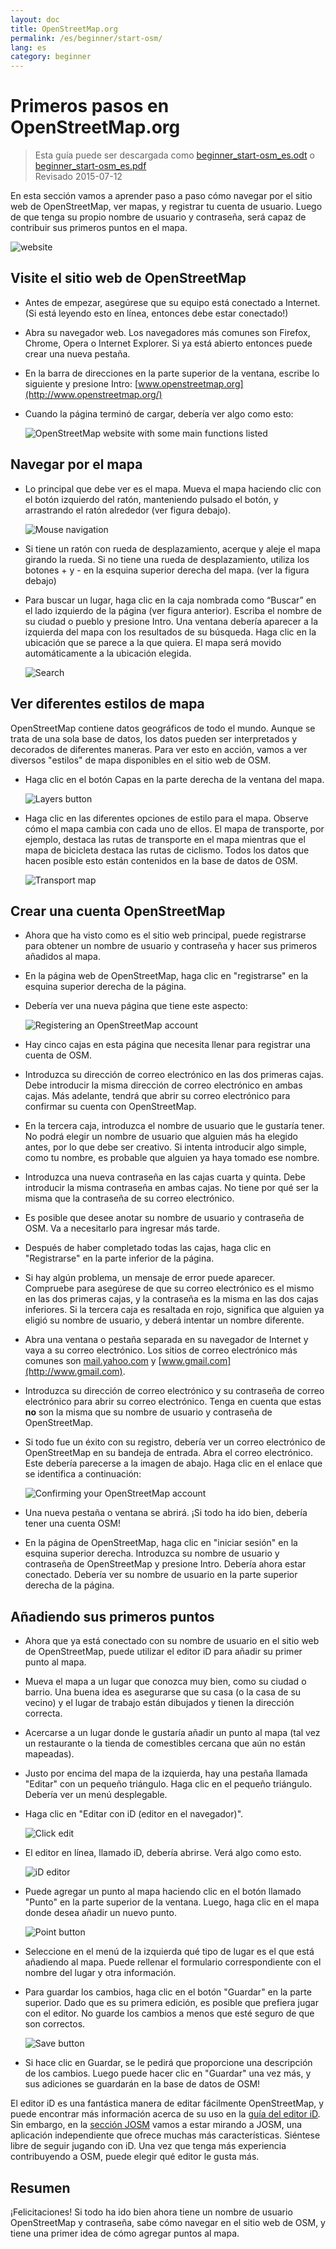 ```yaml
---
layout: doc
title: OpenStreetMap.org
permalink: /es/beginner/start-osm/
lang: es
category: beginner
---
```


Primeros pasos en OpenStreetMap.org
====================================

> Esta guía puede ser descargada como [beginner_start-osm_es.odt](/files/beginner_start-osm_es.odt) o [beginner_start-osm_es.pdf](/files/beginner_start-osm_es.pdf)  
> Revisado 2015-07-12  

En esta sección vamos a aprender paso a paso cómo navegar por el
sitio web de OpenStreetMap, ver mapas, y registrar tu cuenta
de usuario. Luego de que tenga su propio nombre de usuario y contraseña, será capaz de
contribuir sus primeros puntos en el mapa.

![website][]

Visite el sitio web de OpenStreetMap
-------------------------------

- Antes de empezar, asegúrese que su equipo está conectado a Internet.
    (Si está leyendo esto en línea, entonces debe estar conectado!)
- Abra su navegador web. Los navegadores más comunes son Firefox, Chrome, Opera o Internet
    Explorer. Si ya está abierto entonces puede crear una nueva pestaña.
- En la barra de direcciones en la parte superior de la ventana, escribe lo siguiente y presione Intro:
    [www.openstreetmap.org](http://www.openstreetmap.org/)
- Cuando la página terminó de cargar, debería ver algo como
    esto:

    ![OpenStreetMap website with some main functions listed][]

Navegar por el mapa
----------------

- Lo principal que debe ver es el mapa. Mueva el mapa haciendo clic
    con el botón izquierdo del ratón, manteniendo pulsado el botón, y
    arrastrando el ratón alrededor (ver figura debajo).

    ![Mouse navigation][]

- Si tiene un ratón con rueda de desplazamiento, acerque y aleje el mapa
    girando la rueda. Si no tiene una rueda de desplazamiento, utiliza los
    botones + y - en la esquina superior derecha del mapa. (ver la figura
    debajo)
- Para buscar un lugar, haga clic en la caja nombrada como “Buscar” en
    el lado izquierdo de la página (ver figura anterior). Escriba el nombre de
    su ciudad o pueblo y presione Intro. Una ventana debería aparecer a la
    izquierda del mapa con los resultados de su búsqueda. Haga clic en la
    ubicación que se parece a la que quiera. El mapa será
    movido automáticamente a la ubicación elegida.

    ![Search][]
   

Ver diferentes estilos de mapa
------------------------

OpenStreetMap contiene datos geográficos de todo el mundo. Aunque
se trata de una sola base de datos, los datos pueden ser interpretados y decorados de
diferentes maneras. Para ver esto en acción, vamos a ver diversos "estilos" de mapa
disponibles en el sitio web de OSM.

- Haga clic en el botón Capas en la parte derecha de la ventana del mapa.

    ![Layers button][]

- Haga clic en las diferentes opciones de estilo para el mapa. Observe cómo el mapa
    cambia con cada uno de ellos. El mapa de transporte, por ejemplo, destaca
    las rutas de transporte en el mapa mientras que el mapa de bicicleta destaca las rutas
    de ciclismo. Todos los datos que hacen posible esto están contenidos en la
    base de datos de OSM.

    ![Transport map][]

Crear una cuenta OpenStreetMap
-------------------------------

- Ahora que ha visto como es el sitio web principal, puede
    registrarse para obtener un nombre de usuario y contraseña y hacer sus primeros añadidos
    al mapa.
- En la página web de OpenStreetMap, haga clic en "registrarse" en la esquina superior
    derecha de la página.
- Debería ver una nueva página que tiene este aspecto:

    ![Registering an OpenStreetMap account][]

- Hay cinco cajas en esta página que necesita llenar para
    registrar una cuenta de OSM.
- Introduzca su dirección de correo electrónico en las dos primeras cajas. Debe introducir
    la misma dirección de correo electrónico en ambas cajas. Más adelante, tendrá que abrir
    su correo electrónico para confirmar su cuenta con OpenStreetMap.
- En la tercera caja, introduzca el nombre de usuario que le gustaría tener.
    No podrá elegir un nombre de usuario que alguien más ha
    elegido antes, por lo que debe ser creativo. Si intenta introducir
    algo simple, como tu nombre, es probable que alguien
    ya haya tomado ese nombre.
- Introduzca una nueva contraseña en las cajas cuarta y quinta. Debe introducir
    la misma contraseña en ambas cajas. No tiene por qué ser la misma que
    la contraseña de su correo electrónico.
- Es posible que desee anotar su nombre de usuario y contraseña de OSM. Va a
    necesitarlo para ingresar más tarde.
- Después de haber completado todas las cajas, haga clic en "Registrarse" en la parte
    inferior de la página.
- Si hay algún problema, un mensaje de error puede aparecer. Compruebe para
    asegúrese de que su correo electrónico es el mismo en las dos primeras cajas, y
    la contraseña es la misma en las dos cajas inferiores. Si la tercera caja
    es resaltada en rojo, significa que alguien ya eligió
    su nombre de usuario, y deberá intentar un nombre diferente.
- Abra una ventana o pestaña separada en su navegador de Internet y vaya
    a su correo electrónico. Los sitios de correo electrónico más comunes son [mail.yahoo.com](http://mail.yahoo.com)
    y [www.gmail.com](http://www.gmail.com).
- Introduzca su dirección de correo electrónico y su contraseña de correo electrónico para abrir su correo electrónico.
    Tenga en cuenta que estas __no__ son la misma que su nombre de usuario y
    contraseña de OpenStreetMap.
- Si todo fue un éxito con su registro, debería ver
    un correo electrónico de OpenStreetMap en su bandeja de entrada. Abra el correo electrónico. Este debería
    parecerse a la imagen de abajo. Haga clic en el enlace que se identifica
    a continuación:

    ![Confirming your OpenStreetMap account][]

- Una nueva pestaña o ventana se abrirá. ¡Si todo ha ido bien, debería
    tener una cuenta OSM!
- En la página de OpenStreetMap, haga clic en "iniciar sesión" en la esquina superior derecha.
    Introduzca su nombre de usuario y contraseña de OpenStreetMap y presione Intro.
    Debería ahora estar conectado. Debería ver su nombre de usuario en la parte superior
    derecha de la página.

Añadiendo sus primeros puntos
------------------------

- Ahora que ya está conectado con su nombre de usuario en el sitio web de
    OpenStreetMap, puede utilizar el editor iD para añadir su primer punto al
    mapa.
- Mueva el mapa a un lugar que conozca muy bien, como su ciudad
    o barrio. Una buena idea es asegurarse que su casa (o la casa de su vecino) y el lugar de trabajo están dibujados y tienen la dirección correcta. 
- Acercarse a un lugar donde le gustaría añadir un punto al mapa (tal vez un restaurante o la tienda de comestibles cercana que aún no están mapeadas).
- Justo por encima del mapa de la izquierda, hay una pestaña llamada "Editar" con un pequeño
    triángulo. Haga clic en el pequeño triángulo. Debería ver un menú
    desplegable.
- Haga clic en "Editar con iD (editor en el navegador)".

    ![Click edit][]

- El editor en línea, llamado iD, debería abrirse. Verá algo como esto.

    ![iD editor][]

- Puede agregar un punto al mapa haciendo clic en el botón llamado "Punto" en
    la parte superior de la ventana. Luego, haga clic en el mapa donde desea añadir un nuevo
    punto.

    ![Point button][]    

- Seleccione en el menú de la izquierda qué tipo de lugar es el que está
    añadiendo al mapa. Puede rellenar el formulario correspondiente con el
    nombre del lugar y otra información.
- Para guardar los cambios, haga clic en el botón "Guardar" en la parte superior. Dado que es su
    primera edición, es posible que prefiera jugar con el editor. No guarde los cambios
    a menos que esté seguro de que son correctos.

    ![Save button][]    

- Si hace clic en Guardar, se le pedirá que proporcione una descripción de los cambios.
    Luego puede hacer clic en "Guardar" una vez más, y sus adiciones se guardarán en la
    base de datos de OSM!


El editor iD es una fantástica manera de editar fácilmente OpenStreetMap, y puede encontrar más información acerca de su uso en la [guía del editor iD](/es/beginner/id-editor/). Sin embargo, en la [sección JOSM](/es/josm/)
vamos a estar mirando a JOSM, una aplicación independiente que ofrece muchas más características. Siéntese libre
de seguir jugando con iD. Una vez que tenga más experiencia contribuyendo a OSM, puede elegir
qué editor le gusta más.

Resumen
-------

¡Felicitaciones! Si todo ha ido bien ahora tiene un nombre de usuario OpenStreetMap
y contraseña, sabe cómo navegar en el sitio web de OSM, y tiene
una primer idea de cómo agregar puntos al mapa.



[website]: /images/beginner/start_osm_website.es.png
[OpenStreetMap website with some main functions listed]: /images/beginner/osm-website-main-functions.png
[Mouse navigation]: /images/beginner/mouse-navigation.es.png
[Search]: /images/beginner/search.png
[Layers button]: /images/beginner/layers.png
[Transport map]: /images/beginner/transport-map.png
[Registering an OpenStreetMap account]: /images/beginner/registering-account.es.png
[Confirming your OpenStreetMap account]: /images/beginner/confirming-account.es.png
[Click edit]: /images/beginner/click-edit.png
[iD editor]: /images/beginner/id-editor.png
[Point button]: /images/beginner/point-button.png
[Save button]: /images/beginner/save-button.png
